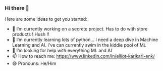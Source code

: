 ### Hi there 👋

Here are some ideas to get you started:

- 🔭 I’m currently working on a secrete project. Has to do with store products ! Hush !!
- 🌱 I’m currently learning lots of python... I need a deep dive in Machine Learning and AI. I've can currently swim in the kiddie pool of ML 
- 🤔 I’m looking for help with everything ML and AI
- 📫 How to reach me: https://www.linkedin.com/in/elliot-karikari-enk/
- 😄 Pronouns: He/Him

